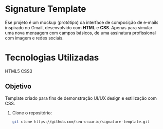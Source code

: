 # Signature Template

Ese projeto é um mockup (protótipo) da interface de composição de e-mails inspirado no Gmail, desenvolvido com **HTML** e **CSS**.  Apenas para simular uma nova mensagem com campos básicos, de uma assinatura profissional com imagem e redes sociais.


# Tecnologias Utilizadas

HTML5
CSS3

## Objetivo

Template criado para fins de demonstração UI/UX design e estilização com CSS.

1. Clone o repositório:
   ```bash
   git clone https://github.com/seu-usuario/signature-template.git

